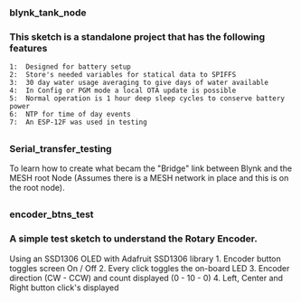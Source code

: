 ### blynk_tank_node
### This sketch is a standalone project that has the following features
    1:  Designed for battery setup
    2:  Store's needed variables for statical data to SPIFFS
    3:  30 day water usage averaging to give days of water available
    4:  In Config or PGM mode a local OTA update is possible
    5:  Normal operation is 1 hour deep sleep cycles to conserve battery power
    6:  NTP for time of day events
    7:  An ESP-12F was used in testing
##

### Serial_transfer_testing
To learn how to create what becam the "Bridge" link between Blynk and the MESH root Node (Assumes there is a MESH network in place and this is on the root node).
##

### encoder_btns_test
### A simple test sketch to understand the Rotary Encoder. 
Using an SSD1306 OLED with Adafruit SSD1306 library
    1.  Encoder button toggles screen On / Off
    2.  Every click toggles the on-board LED
    3.  Encoder direction (CW - CCW) and count displayed (0 - 10 - 0)
    4.  Left, Center and Right button click's displayed
##
